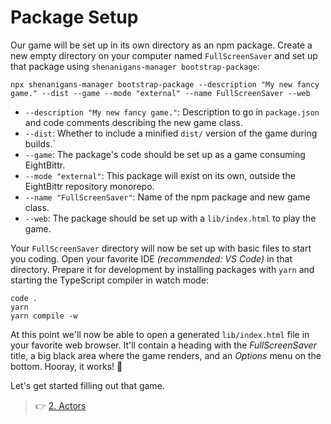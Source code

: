 # Package Setup

Our game will be set up in its own directory as an npm package.
Create a new empty directory on your computer named `FullScreenSaver` and set up that package using `shenanigans-manager bootstrap-package`:

```shell
npx shenanigans-manager bootstrap-package --description "My new fancy game." --dist --game --mode "external" --name FullScreenSaver --web
```

-   `--description "My new fancy game."`: Description to go in `package.json` and code comments describing the new game class.
-   `--dist`: Whether to include a minified `dist/` version of the game during builds.`
-   `--game`: The package's code should be set up as a game consuming EightBittr.
-   `--mode "external"`: This package will exist on its own, outside the EightBittr repository monorepo.
-   `--name "FullScreenSaver"`: Name of the npm package and new game class.
-   `--web`: The package should be set up with a `lib/index.html` to play the game.

Your `FullScreenSaver` directory will now be set up with basic files to start you coding.
Open your favorite IDE _(recommended: VS Code)_ in that directory.
Prepare it for development by installing packages with `yarn` and starting the TypeScript compiler in watch mode:

```shell
code .
yarn
yarn compile -w
```

At this point we'll now be able to open a generated `lib/index.html` file in your favorite web browser.
It'll contain a heading with the _FullScreenSaver_ title, a big black area where the game renders, and an _Options_ menu on the bottom.
Hooray, it works! 🙌

Let's get started filling out that game.

> 👉 [2. Actors](./2.%20Actors.md)
